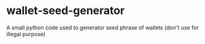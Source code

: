 # wallet-seed-generator
A small python code used to generator seed phrase of wallets (don't use for illegal purpose)
